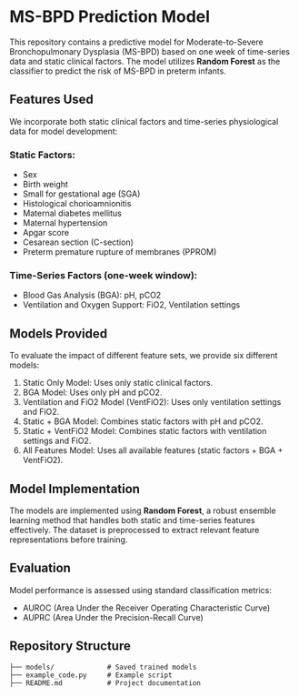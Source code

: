 # MS-BPD Prediction Model

This repository contains a predictive model for Moderate-to-Severe Bronchopulmonary Dysplasia (MS-BPD) based on one week of time-series data and static clinical factors. The model utilizes **Random Forest** as the classifier to predict the risk of MS-BPD in preterm infants.

## Features Used
We incorporate both static clinical factors and time-series physiological data for model development:

### Static Factors:
- Sex
- Birth weight
- Small for gestational age (SGA)
- Histological chorioamnionitis
- Maternal diabetes mellitus
- Maternal hypertension
- Apgar score
- Cesarean section (C-section)
- Preterm premature rupture of membranes (PPROM)

### Time-Series Factors (one-week window):
- Blood Gas Analysis (BGA): pH, pCO2
- Ventilation and Oxygen Support: FiO2, Ventilation settings

## Models Provided
To evaluate the impact of different feature sets, we provide six different models:

1. Static Only Model: Uses only static clinical factors.
2. BGA Model: Uses only pH and pCO2.
3. Ventilation and FiO2 Model (VentFiO2): Uses only ventilation settings and FiO2.
4. Static + BGA Model: Combines static factors with pH and pCO2.
5. Static + VentFiO2 Model: Combines static factors with ventilation settings and FiO2.
6. All Features Model: Uses all available features (static factors + BGA + VentFiO2).

## Model Implementation
The models are implemented using **Random Forest**, a robust ensemble learning method that handles both static and time-series features effectively. The dataset is preprocessed to extract relevant feature representations before training.

## Evaluation
Model performance is assessed using standard classification metrics:
- AUROC (Area Under the Receiver Operating Characteristic Curve)
- AUPRC (Area Under the Precision-Recall Curve)

## Repository Structure
```
├── models/             # Saved trained models
├── example_code.py     # Example script
├── README.md           # Project documentation
```
